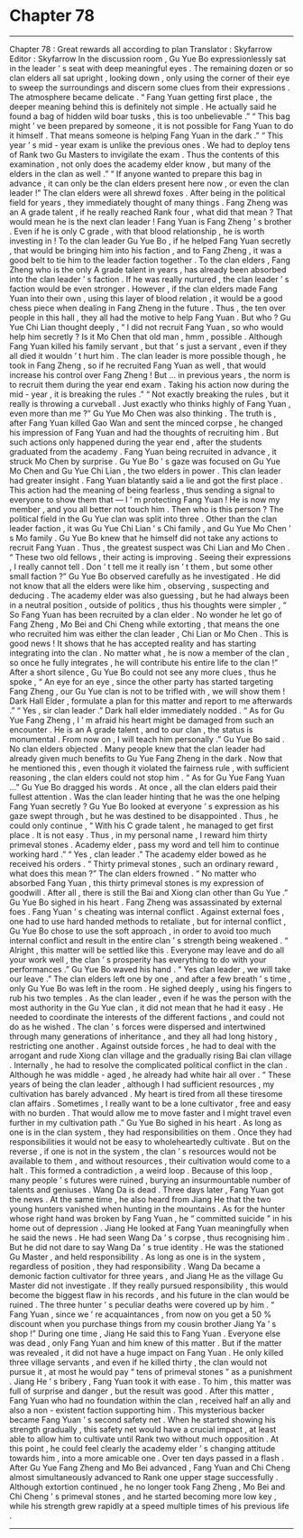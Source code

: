 
# Chapter 78


---

Chapter 78 : Great rewards all according to plan
Translator :
Skyfarrow
Editor :
Skyfarrow
In the discussion room , Gu Yue Bo expressionlessly sat in the leader ’ s seat with deep meaningful eyes .
The remaining dozen or so clan elders all sat upright , looking down , only using the corner of their eye to sweep the surroundings and discern some clues from their expressions .
The atmosphere became delicate .
“ Fang Yuan getting first place , the deeper meaning behind this is definitely not simple . He actually said he found a bag of hidden wild boar tusks , this is too unbelievable .”
“ This bag might ’ ve been prepared by someone , it is not possible for Fang Yuan to do it himself . That means someone is helping Fang Yuan in the dark .”
“ This year ’ s mid - year exam is unlike the previous ones . We had to deploy tens of Rank two Gu Masters to invigilate the exam . Thus the contents of this examination , not only does the academy elder know , but many of the elders in the clan as well .”
“ If anyone wanted to prepare this bag in advance , it can only be the clan elders present here now , or even the clan leader !”
The clan elders were all shrewd foxes . After being in the political field for years , they immediately thought of many things .
Fang Zheng was an A grade talent , if he really reached Rank four , what did that mean ?
That would mean he is the next clan leader !
Fang Yuan is Fang Zheng ’ s brother . Even if he is only C grade , with that blood relationship , he is worth investing in !
To the clan leader Gu Yue Bo , if he helped Fang Yuan secretly , that would be bringing him into his faction , and to Fang Zheng , it was a good belt to tie him to the leader faction together .
To the clan elders , Fang Zheng who is the only A grade talent in years , has already been absorbed into the clan leader ’ s faction . If he was really nurtured , the clan leader ’ s faction would be even stronger . However , if the clan elders made Fang Yuan into their own , using this layer of blood relation , it would be a good chess piece when dealing in Fang Zheng in the future .
Thus , the ten over people in this hall , they all had the motive to help Fang Yuan .
But who ?
Gu Yue Chi Lian thought deeply , “ I did not recruit Fang Yuan , so who would help him secretly ? Is it Mo Chen that old man , hmm , possible . Although Fang Yuan killed his family servant , but that ’ s just a servant , even if they all died it wouldn ’ t hurt him . The clan leader is more possible though , he took in Fang Zheng , so if he recruited Fang Yuan as well , that would increase his control over Fang Zheng ! But … in previous years , the norm is to recruit them during the year end exam . Taking his action now during the mid - year , it is breaking the rules .”
“ Not exactly breaking the rules , but it really is throwing a curveball . Just exactly who thinks highly of Fang Yuan , even more than me ?” Gu Yue Mo Chen was also thinking .
The truth is , after Fang Yuan killed Gao Wan and sent the minced corpse , he changed his impression of Fang Yuan and had the thoughts of recruiting him .
But such actions only happened during the year end , after the students graduated from the academy .
Fang Yuan being recruited in advance , it struck Mo Chen by surprise .
Gu Yue Bo ’ s gaze was focused on Gu Yue Mo Chen and Gu Yue Chi Lian , the two elders in power .
This clan leader had greater insight .
Fang Yuan blatantly said a lie and got the first place . This action had the meaning of being fearless , thus sending a signal to everyone to show them that — I ’ m protecting Fang Yuan ! He is now my member , and you all better not touch him .
Then who is this person ?
The political field in the Gu Yue clan was split into three . Other than the clan leader faction , it was Gu Yue Chi Lian ’ s Chi family , and Gu Yue Mo Chen ’ s Mo family .
Gu Yue Bo knew that he himself did not take any actions to recruit Fang Yuan . Thus , the greatest suspect was Chi Lian and Mo Chen .
“ These two old fellows , their acting is improving . Seeing their expressions , I really cannot tell . Don ’ t tell me it really isn ’ t them , but some other small faction ?”
Gu Yue Bo observed carefully as he investigated . He did not know that all the elders were like him , observing , suspecting and deducing .
The academy elder was also guessing , but he had always been in a neutral position , outside of politics , thus his thoughts were simpler , “ So Fang Yuan has been recruited by a clan elder . No wonder he let go of Fang Zheng , Mo Bei and Chi Cheng while extorting , that means the one who recruited him was either the clan leader , Chi Lian or Mo Chen . This is good news ! It shows that he has accepted reality and has starting integrating into the clan . No matter what , he is now a member of the clan , so once he fully integrates , he will contribute his entire life to the clan !”
After a short silence , Gu Yue Bo could not see any more clues , thus he spoke , “ An eye for an eye , since the other party has started targeting Fang Zheng , our Gu Yue clan is not to be trifled with , we will show them ! Dark Hall Elder , formulate a plan for this matter and report to me afterwards .”
“ Yes , sir clan leader .” Dark hall elder immediately nodded .
“ As for Gu Yue Fang Zheng , I ’ m afraid his heart might be damaged from such an encounter . He is an A grade talent , and to our clan , the status is monumental . From now on , I will teach him personally .” Gu Yue Bo said .
No clan elders objected .
Many people knew that the clan leader had already given much benefits to Gu Yue Fang Zheng in the dark . Now that he mentioned this , even though it violated the fairness rule , with sufficient reasoning , the clan elders could not stop him .
“ As for Gu Yue Fang Yuan …” Gu Yue Bo dragged his words .
At once , all the clan elders paid their fullest attention . Was the clan leader hinting that he was the one helping Fang Yuan secretly ?
Gu Yue Bo looked at everyone ’ s expression as his gaze swept through , but he was destined to be disappointed .
Thus , he could only continue , “ With his C grade talent , he managed to get first place . It is not easy . Thus , in my personal name , I reward him thirty primeval stones . Academy elder , pass my word and tell him to continue working hard .”
“ Yes , clan leader .” The academy elder bowed as he received his orders .
“ Thirty primeval stones , such an ordinary reward , what does this mean ?” The clan elders frowned .
“ No matter who absorbed Fang Yuan , this thirty primeval stones is my expression of goodwill . After all , there is still the Bai and Xiong clan other than Gu Yue .” Gu Yue Bo sighed in his heart .
Fang Zheng was assassinated by external foes . Fang Yuan ’ s cheating was internal conflict .
Against external foes , one had to use hard handed methods to retaliate , but for internal conflict , Gu Yue Bo chose to use the soft approach , in order to avoid too much internal conflict and result in the entire clan ’ s strength being weakened .
“ Alright , this matter will be settled like this . Everyone may leave and do all your work well , the clan ’ s prosperity has everything to do with your performances .” Gu Yue Bo waved his hand .
“ Yes clan leader , we will take our leave .”
The clan elders left one by one , and after a few breath ’ s time , only Gu Yue Bo was left in the room .
He sighed deeply , using his fingers to rub his two temples .
As the clan leader , even if he was the person with the most authority in the Gu Yue clan , it did not mean that he had it easy . He needed to coordinate the interests of the different factions , and could not do as he wished . The clan ’ s forces were dispersed and intertwined through many generations of inheritance , and they all had long history , restricting one another .
Against outside forces , he had to deal with the arrogant and rude Xiong clan village and the gradually rising Bai clan village .
Internally , he had to resolve the complicated political conflict in the clan . Although he was middle - aged , he already had white hair all over .
“ These years of being the clan leader , although I had sufficient resources , my cultivation has barely advanced . My heart is tired from all these tiresome clan affairs . Sometimes , I really want to be a lone cultivator , free and easy with no burden . That would allow me to move faster and I might travel even further in my cultivation path .”
Gu Yue Bo sighed in his heart .
As long as one is in the clan system , they had responsibilities on them . Once they had responsibilities it would not be easy to wholeheartedly cultivate .
But on the reverse , if one is not in the system , the clan ’ s resources would not be available to them , and without resources , their cultivation would come to a halt .
This formed a contradiction , a weird loop .
Because of this loop , many people ’ s futures were ruined , burying an insurmountable number of talents and geniuses .
Wang Da is dead .
Three days later , Fang Yuan got the news .
At the same time , he also heard from Jiang He that the two young hunters vanished when hunting in the mountains . As for the hunter whose right hand was broken by Fang Yuan , he “ committed suicide ” in his home out of depression .
Jiang He looked at Fang Yuan meaningfully when he said the news . He had seen Wang Da ’ s corpse , thus recognising him .
But he did not dare to say Wang Da ’ s true identity .
He was the stationed Gu Master , and held responsibility . As long as one is in the system , regardless of position , they had responsibility .
Wang Da became a demonic faction cultivator for three years , and Jiang He as the village Gu Master did not investigate . If they really pursued responsibility , this would become the biggest flaw in his records , and his future in the clan would be ruined .
The three hunter ’ s peculiar deaths were covered up by him .
“ Fang Yuan , since we ’ re acquaintances , from now on you get a 50 % discount when you purchase things from my cousin brother Jiang Ya ’ s shop !” During one time , Jiang He said this to Fang Yuan .
Everyone else was dead , only Fang Yuan and him knew of this matter . But if the matter was revealed , it did not have a huge impact on Fang Yuan .
He only killed three village servants , and even if he killed thirty , the clan would not pursue it , at most he would pay “ tens of primeval stones ” as a punishment .
Jiang He ’ s bribery , Fang Yuan took it with ease . To him , this matter was full of surprise and danger , but the result was good .
After this matter , Fang Yuan who had no foundation within the clan , received half an ally and also a non - existent faction supporting him .
This mysterious backer became Fang Yuan ’ s second safety net . When he started showing his strength gradually , this safety net would have a crucial impact , at least able to allow him to cultivate until Rank two without much opposition .
At this point , he could feel clearly the academy elder ’ s changing attitude towards him , into a more amicable one .
Over ten days passed in a flash .
After Gu Yue Fang Zheng and Mo Bei advanced , Fang Yuan and Chi Cheng almost simultaneously advanced to Rank one upper stage successfully .
Although extortion continued , he no longer took Fang Zheng , Mo Bei and Chi Cheng ’ s primeval stones , and he started becoming more low key , while his strength grew rapidly at a speed multiple times of his previous life .

---

